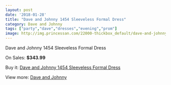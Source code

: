 ```yaml
---
layout: post
date: '2018-01-28'
title: "Dave and Johnny 1454 Sleeveless Formal Dress"
category: Dave and Johnny
tags: ["party","dave","dresses","evening","prom"]
image: http://img.princessan.com/22000-thickbox_default/dave-and-johnny-1454-sleeveless-formal-dress.jpg
---
```

Dave and Johnny 1454 Sleeveless Formal Dress

On Sales: **$343.99**
<a href="https://www.princessan.com/en/dave-and-johnny/10019-dave-and-johnny-1454-sleeveless-formal-dress.html"><amp-img layout="responsive" width="600" height="600" src="//img.princessan.com/22000-thickbox_default/dave-and-johnny-1454-sleeveless-formal-dress.jpg" alt="Dave and Johnny 1454 Sleeveless Formal Dress 0" /></a>
<a href="https://www.princessan.com/en/dave-and-johnny/10019-dave-and-johnny-1454-sleeveless-formal-dress.html"><amp-img layout="responsive" width="600" height="600" src="//img.princessan.com/22001-thickbox_default/dave-and-johnny-1454-sleeveless-formal-dress.jpg" alt="Dave and Johnny 1454 Sleeveless Formal Dress 1" /></a>

Buy it: [Dave and Johnny 1454 Sleeveless Formal Dress](https://www.princessan.com/en/dave-and-johnny/10019-dave-and-johnny-1454-sleeveless-formal-dress.html "Dave and Johnny 1454 Sleeveless Formal Dress")

View more: [Dave and Johnny](https://www.princessan.com/en/16-dave-and-johnny "Dave and Johnny")